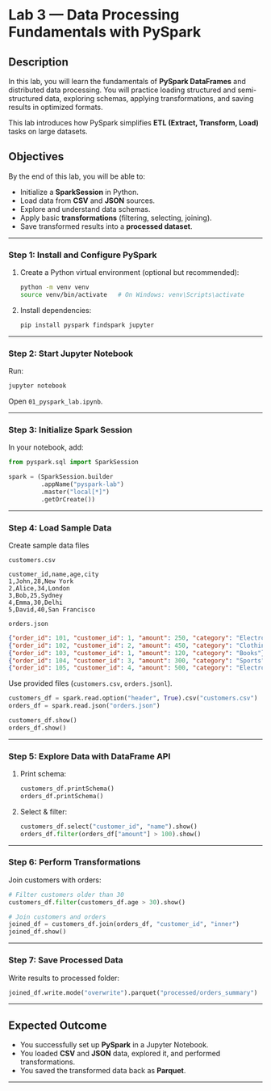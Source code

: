 # **Lab 3 — Data Processing Fundamentals with PySpark**

## Description

In this lab, you will learn the fundamentals of **PySpark DataFrames** and distributed data processing.
You will practice loading structured and semi-structured data, exploring schemas, applying transformations, and saving results in optimized formats.

This lab introduces how PySpark simplifies **ETL (Extract, Transform, Load)** tasks on large datasets.

##  Objectives

By the end of this lab, you will be able to:

* Initialize a **SparkSession** in Python.
* Load data from **CSV** and **JSON** sources.
* Explore and understand data schemas.
* Apply basic **transformations** (filtering, selecting, joining).
* Save transformed results into a **processed dataset**.

---

### **Step 1: Install and Configure PySpark**

1. Create a Python virtual environment (optional but recommended):

   ```bash
   python -m venv venv
   source venv/bin/activate   # On Windows: venv\Scripts\activate
   ```
2. Install dependencies:

   ```bash
   pip install pyspark findspark jupyter
   ```

---

### **Step 2: Start Jupyter Notebook**

Run:

```bash
jupyter notebook
```

Open `01_pyspark_lab.ipynb`.

---

### **Step 3: Initialize Spark Session**

In your notebook, add:

```python
from pyspark.sql import SparkSession

spark = (SparkSession.builder
         .appName("pyspark-lab")
         .master("local[*]")
         .getOrCreate())
```

---

### **Step 4: Load Sample Data**

Create sample data files

`customers.csv`
```csv
customer_id,name,age,city
1,John,28,New York
2,Alice,34,London
3,Bob,25,Sydney
4,Emma,30,Delhi
5,David,40,San Francisco

```

`orders.json`
```json
{"order_id": 101, "customer_id": 1, "amount": 250, "category": "Electronics"}
{"order_id": 102, "customer_id": 2, "amount": 450, "category": "Clothing"}
{"order_id": 103, "customer_id": 1, "amount": 120, "category": "Books"}
{"order_id": 104, "customer_id": 3, "amount": 300, "category": "Sports"}
{"order_id": 105, "customer_id": 4, "amount": 500, "category": "Electronics"}

```

Use provided files (`customers.csv`, `orders.jsonl`).

```python
customers_df = spark.read.option("header", True).csv("customers.csv")
orders_df = spark.read.json("orders.json")

customers_df.show()
orders_df.show()

```

---

### **Step 5: Explore Data with DataFrame API**

1. Print schema:

   ```python
   customers_df.printSchema()
   orders_df.printSchema()
   ```
2. Select & filter:

   ```python
   customers_df.select("customer_id", "name").show()
   orders_df.filter(orders_df["amount"] > 100).show()
   ```

---

### **Step 6: Perform Transformations**

Join customers with orders:

```python
# Filter customers older than 30
customers_df.filter(customers_df.age > 30).show()

# Join customers and orders
joined_df = customers_df.join(orders_df, "customer_id", "inner")
joined_df.show()

```

---

### **Step 7: Save Processed Data**

Write results to processed folder:

```python
joined_df.write.mode("overwrite").parquet("processed/orders_summary")
```

---

## Expected Outcome

* You successfully set up **PySpark** in a Jupyter Notebook.
* You loaded **CSV** and **JSON** data, explored it, and performed transformations.
* You saved the transformed data back as **Parquet**.

---
